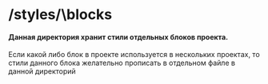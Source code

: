 # /styles/\blocks

#### Данная директория хранит стили отдельных блоков проекта.

Если какой либо блок в проекте используется в нескольких проектах, то стили данного блока желательно прописать в отдельном файле в данной директорий
